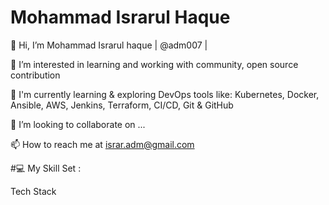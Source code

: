 # Mohammad Israrul Haque

👋 Hi, I’m Mohammad Israrul haque | @adm007 |

👀 I’m interested in learning and working with community, open source contribution

🌱 I'm currently learning & exploring DevOps tools like: Kubernetes, Docker, Ansible, AWS, Jenkins, Terraform, CI/CD, Git & GitHub

💞️ I’m looking to collaborate on ...

📫 How to reach me at israr.adm@gmail.com

#💻 My Skill Set :

Tech Stack








